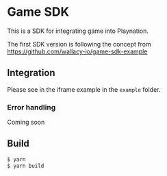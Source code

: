 # Game SDK

This is a SDK for integrating game into Playnation.

The first SDK version is following the concept from https://github.com/wallacy-io/game-sdk-example

## Integration

Please see in the iframe example in the `example` folder.

### Error handling

Coming soon

## Build

```sh
$ yarn
$ yarn build
```
